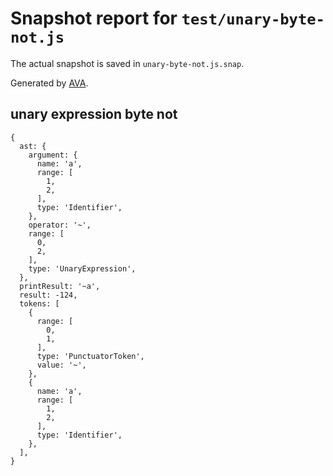 # Snapshot report for `test/unary-byte-not.js`

The actual snapshot is saved in `unary-byte-not.js.snap`.

Generated by [AVA](https://ava.li).

## unary expression byte not

    {
      ast: {
        argument: {
          name: 'a',
          range: [
            1,
            2,
          ],
          type: 'Identifier',
        },
        operator: '~',
        range: [
          0,
          2,
        ],
        type: 'UnaryExpression',
      },
      printResult: '~a',
      result: -124,
      tokens: [
        {
          range: [
            0,
            1,
          ],
          type: 'PunctuatorToken',
          value: '~',
        },
        {
          name: 'a',
          range: [
            1,
            2,
          ],
          type: 'Identifier',
        },
      ],
    }

